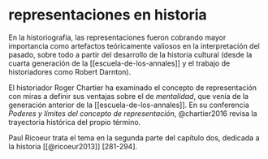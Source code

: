 # representaciones en historia
En la historiografía, las representaciones fueron cobrando mayor importancia como artefactos teóricamente valiosos en la interpretación del pasado, sobre todo a partir del desarrollo de la historia cultural (desde la cuarta generación de la [[escuela-de-los-annales]] y el trabajo de historiadores como Robert Darnton).

El historiador Roger Chartier ha examinado el concepto de representación con miras a definir sus ventajas sobre el de *mentalidad*, que venía de la generación anterior de la [[escuela-de-los-annales]]. En su conferencia *Poderes y límites del concepto de representación*, @chartier2016 revisa la trayectoria histórica del propio término.

Paul Ricoeur trata el tema en la segunda parte del capítulo dos, dedicada a la historia [[@ricoeur2013]] [281-294].

